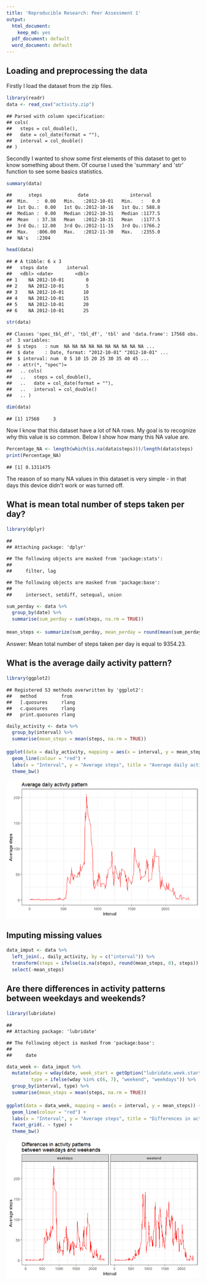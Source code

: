 ```yaml
---
title: 'Reproducible Research: Peer Assessment 1'
output:
  html_document:
    keep_md: yes
  pdf_document: default
  word_document: default
---
```



## Loading and preprocessing the data


Firstly I load the dataset from the zip files. 

```r
library(readr)
data <- read_csv("activity.zip")
```

```
## Parsed with column specification:
## cols(
##   steps = col_double(),
##   date = col_date(format = ""),
##   interval = col_double()
## )
```

Secondly I wanted to show some first elements of this dataset to get to know something about them. Of course I used the 'summary' and 'str' function to see some basics statistics.

```r
summary(data)
```

```
##      steps             date               interval     
##  Min.   :  0.00   Min.   :2012-10-01   Min.   :   0.0  
##  1st Qu.:  0.00   1st Qu.:2012-10-16   1st Qu.: 588.8  
##  Median :  0.00   Median :2012-10-31   Median :1177.5  
##  Mean   : 37.38   Mean   :2012-10-31   Mean   :1177.5  
##  3rd Qu.: 12.00   3rd Qu.:2012-11-15   3rd Qu.:1766.2  
##  Max.   :806.00   Max.   :2012-11-30   Max.   :2355.0  
##  NA's   :2304
```

```r
head(data)
```

```
## # A tibble: 6 x 3
##   steps date       interval
##   <dbl> <date>        <dbl>
## 1    NA 2012-10-01        0
## 2    NA 2012-10-01        5
## 3    NA 2012-10-01       10
## 4    NA 2012-10-01       15
## 5    NA 2012-10-01       20
## 6    NA 2012-10-01       25
```

```r
str(data)
```

```
## Classes 'spec_tbl_df', 'tbl_df', 'tbl' and 'data.frame':	17568 obs. of  3 variables:
##  $ steps   : num  NA NA NA NA NA NA NA NA NA NA ...
##  $ date    : Date, format: "2012-10-01" "2012-10-01" ...
##  $ interval: num  0 5 10 15 20 25 30 35 40 45 ...
##  - attr(*, "spec")=
##   .. cols(
##   ..   steps = col_double(),
##   ..   date = col_date(format = ""),
##   ..   interval = col_double()
##   .. )
```

```r
dim(data)
```

```
## [1] 17568     3
```

Now I know that this dataset have a lot of NA rows. My goal is to recognize why this value is so common. Below I show how many this NA value are. 


```r
Percentage_NA <- length(which(is.na(data$steps)))/length(data$steps)
print(Percentage_NA)
```

```
## [1] 0.1311475
```
The reason of so many NA values in this dataset is very simple - in that days this device didn't work or was turned off. 


## What is mean total number of steps taken per day?


```r
library(dplyr)
```

```
## 
## Attaching package: 'dplyr'
```

```
## The following objects are masked from 'package:stats':
## 
##     filter, lag
```

```
## The following objects are masked from 'package:base':
## 
##     intersect, setdiff, setequal, union
```

```r
sum_perday <- data %>%
  group_by(date) %>%
  summarise(sum_perday = sum(steps, na.rm = TRUE))

mean_steps <- summarize(sum_perday, mean_perday = round(mean(sum_perday, na.rm = TRUE), 2))
```
Answer: Mean total number of steps taken per day is equal to 9354.23.

## What is the average daily activity pattern?


```r
library(ggplot2)
```

```
## Registered S3 methods overwritten by 'ggplot2':
##   method         from 
##   [.quosures     rlang
##   c.quosures     rlang
##   print.quosures rlang
```

```r
daily_activity <- data %>% 
  group_by(interval) %>%
  summarise(mean_steps = mean(steps, na.rm = TRUE))

ggplot(data = daily_activity, mapping = aes(x = interval, y = mean_steps)) +
  geom_line(colour = "red") +
  labs(x = "Interval", y = "Average steps", title = "Average daily activity pattern") +
  theme_bw()
```

![](PA1_template_files/figure-html/unnamed-chunk-5-1.png)<!-- -->


## Imputing missing values


```r
data_imput <- data %>%
  left_join(., daily_activity, by = c("interval")) %>%
  transform(steps = ifelse(is.na(steps), round(mean_steps, 0), steps)) %>%
  select(-mean_steps)
```

## Are there differences in activity patterns between weekdays and weekends?




```r
library(lubridate)
```

```
## 
## Attaching package: 'lubridate'
```

```
## The following object is masked from 'package:base':
## 
##     date
```

```r
data_week <- data_imput %>%
  mutate(wday = wday(date, week_start = getOption("lubridate.week.start", 1)),
         type = ifelse(wday %in% c(6, 7), "weekend", "weekdays")) %>%
  group_by(interval, type) %>%
  summarise(mean_steps = mean(steps, na.rm = TRUE))

ggplot(data = data_week, mapping = aes(x = interval, y = mean_steps)) +
  geom_line(colour = "red") +
  labs(x = "Interval", y = "Average steps", title = "Differences in activity patterns \nbetween weekdays and weekends") +
  facet_grid(. ~ type) +
  theme_bw()
```

![](PA1_template_files/figure-html/unnamed-chunk-7-1.png)<!-- -->



